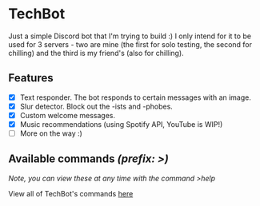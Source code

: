 # TechBot

Just a simple Discord bot that I'm trying to build :) I only intend for it to be used for 3 servers - two are mine (the first for solo testing, the second for chilling) and the third is my friend's (also for chilling).

## Features
- [x] Text responder. The bot responds to certain messages with an image.
- [x] Slur detector. Block out the -ists and -phobes.
- [x] Custom welcome messages.
- [x] Music recommendations (using Spotify API, YouTube is WIP!)
- [ ] More on the way :)

## Available commands *(prefix: >)*
*Note, you can view these at any time with the command >help*

View all of TechBot's commands [here](https://www.techlifeyt.com/techbot-commands)
